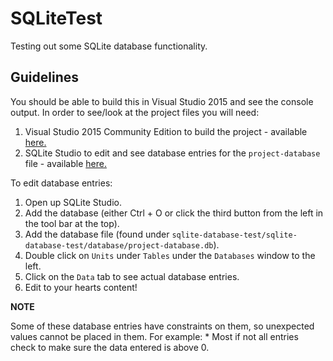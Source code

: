 # SQLiteTest
Testing out some SQLite database functionality.

## Guidelines
You should be able to build this in Visual Studio 2015 and see the console output. In order to see/look at the project files you will need:

1. Visual Studio 2015 Community Edition to build the project - available [here.](https://www.visualstudio.com/downloads/)
2. SQLite Studio to edit and see database entries for the `project-database` file - available [here.](https://sqlitestudio.pl/index.rvt?act=download)

To edit database entries:

1. Open up SQLite Studio.
2. Add the database (either Ctrl + O or click the third button from the left in the tool bar at the top).
3. Add the database file (found under `sqlite-database-test/sqlite-database-test/database/project-database.db`).
4. Double click on `Units` under `Tables` under the `Databases` window to the left.
5. Click on the `Data` tab to see actual database entries.
6. Edit to your hearts content!

**NOTE** 

Some of these database entries have constraints on them, so unexpected values cannot be placed in them. For example:
	* Most if not all entries check to make sure the data entered is above 0.

